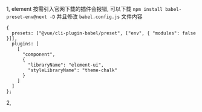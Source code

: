 1, element 按需引入官网下载的插件会报错, 可以下载 `npm install babel-preset-env@next -D` 并且修改 `babel.config.js` 文件内容

```
{
  presets: ["@vue/cli-plugin-babel/preset", ["env", { "modules": false }]],
  plugins: [
    [
      "component",
      {
        "libraryName": "element-ui",
        "styleLibraryName": "theme-chalk"
      }
    ]
  ]
};
``` 

2, 